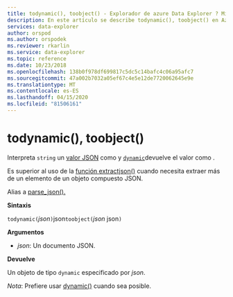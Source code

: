 ```yaml
---
title: todynamic(), toobject() - Explorador de azure Data Explorer ? Microsoft Docs
description: En este artículo se describe todynamic(), toobject() en Azure Data Explorer.
services: data-explorer
author: orspod
ms.author: orspodek
ms.reviewer: rkarlin
ms.service: data-explorer
ms.topic: reference
ms.date: 10/23/2018
ms.openlocfilehash: 138b0f978df699817c5dc5c14bafc4c06a95afc7
ms.sourcegitcommit: 47a002b7032a05ef67c4e5e12de7720062645e9e
ms.translationtype: MT
ms.contentlocale: es-ES
ms.lasthandoff: 04/15/2020
ms.locfileid: "81506161"
---
```

# <a name="todynamic-toobject"></a>todynamic(), toobject()

Interpreta `string` un [valor JSON](https://json.org/) como y [`dynamic`](./scalar-data-types/dynamic.md)devuelve el valor como . 

Es superior al uso de la [función extractjson()](./extractjsonfunction.md) cuando necesita extraer más de un elemento de un objeto compuesto JSON.

Alias a [parse_json().](./parsejsonfunction.md)

**Sintaxis**

`todynamic(`*json*`)`json`toobject(`*json* 
json`)`

**Argumentos**

* *json*: Un documento JSON.

**Devuelve**

Un objeto de tipo `dynamic` especificado por *json*.

*Nota*: Prefiere usar [dynamic()](./scalar-data-types/dynamic.md) cuando sea posible.